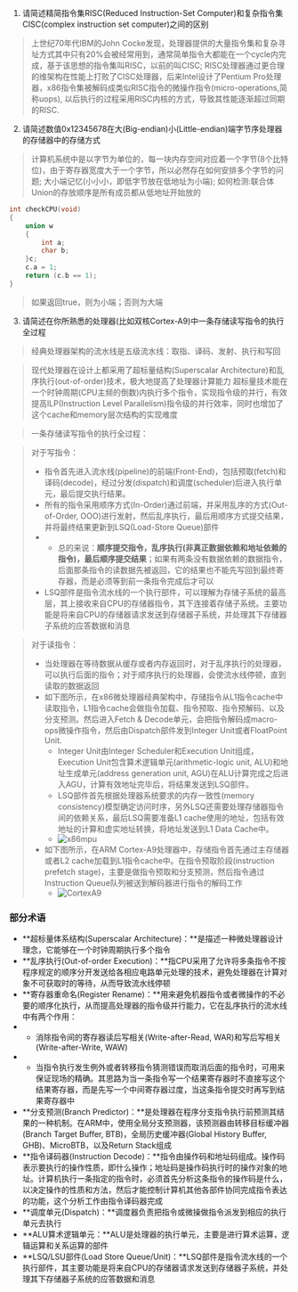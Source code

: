 1. 请简述精简指令集RISC(Reduced Instruction-Set Computer)和复杂指令集CISC(complex instruction set computer)之间的区别
> 上世纪70年代IBM的John Cocke发现，处理器提供的大量指令集和复杂寻址方式其中只有20%会被经常用到，通常简单指令大都能在一个cycle内完成，基于该思想的指令集叫RISC，以前的叫CISC;
> RISC处理器通过更合理的维架构在性能上打败了CISC处理器，后来Intel设计了Pentium Pro处理器，x86指令集被解码成类似RISC指令的微操作指令(micro-operations,简称uops),
> 以后执行的过程采用RISC内核的方式，导致其性能逐渐超过同期的RISC.

2. 请简述数值0x12345678在大(Big-endian)小(Little-endian)端字节序处理器的存储器中的存储方式
> 计算机系统中是以字节为单位的，每一块内存空间对应着一个字节(8个比特位)，由于寄存器宽度大于一个字节，所以必然存在如何安排多个字节的问题;
> 大小端记忆(小小小，即低字节放在低地址为小端); 如何检测:联合体Union的存放顺序是所有成员都从低地址开始放的
```c
int checkCPU(void)
{
    union w
    {
        int a;
        char b;
    }c;
    c.a = 1;
    return (c.b == 1);
}
```
> 如果返回true，则为小端；否则为大端

3. 请简述在你所熟悉的处理器(比如双核Cortex-A9)中一条存储读写指令的执行全过程
> 经典处理器架构的流水线是五级流水线：取指、译码、发射、执行和写回

> 现代处理器在设计上都采用了超标量结构(Superscalar Architecture)和乱序执行(out-of-order)技术，极大地提高了处理器计算能力
> 超标量技术能在一个时钟周期(CPU主频的倒数)内执行多个指令，实现指令级的并行，有效提高ILP(Instruction Level Parallelism)指令级的并行效率，同时也增加了这个cache和memory层次结构的实现难度

> 一条存储读写指令的执行全过程：

> 对于写指令：
> - 指令首先进入流水线(pipeline)的前端(Front-End)，包括预取(fetch)和译码(decode)，经过分发(dispatch)和调度(scheduler)后进入执行单元，最后提交执行结果。
> - 所有的指令采用顺序方式(In-Order)通过前端，并采用乱序的方式(Out-of-Order, OOO)进行发射，然后乱序执行，最后用顺序方式提交结果，并将最终结果更新到LSQ(Load-Store Queue)部件
> - - 总的来说：**顺序提交指令，乱序执行(非真正数据依赖和地址依赖的指令)，最后顺序提交结果**；如果有两条没有数据依赖的数据指令，后面那条指令的读数据先被返回，它的结果也不能先写回到最终寄存器，而是必须等到前一条指令完成后才可以
> - LSQ部件是指令流水线的一个执行部件，可以理解为存储子系统的最高层，其上接收来自CPU的存储器指令，其下连接着存储子系统。主要功能是将来自CPU的存储器请求发送到存储器子系统，并处理其下存储器子系统的应答数据和消息

> 对于读指令：
> - 当处理器在等待数据从缓存或者内存返回时，对于乱序执行的处理器，可以执行后面的指令；对于顺序执行的处理器，会使流水线停顿，直到读取的数据返回
> - 如下图所示，在x86微处理器经典架构中，存储指令从L1指令cache中读取指令，L1指令cache会做指令加载、指令预取、指令预解码、以及分支预测。然后进入Fetch & Decode单元，会把指令解码成macro-ops微操作指令，然后由Dispatch部件发到Integer Unit或者FloatPoint Unit.
>   - Integer Unit由Integer Scheduler和Execution Unit组成，Execution Unit包含算术逻辑单元(arithmetic-logic unit, ALU)和地址生成单元(address generation unit, AGU)在ALU计算完成之后进入AGU，计算有效地址完毕后，将结果发送到LSQ部件。
>   - LSQ部件首先根据处理器系统要求的内存一致性(memory consistency)模型确定访问时序，另外LSQ还需要处理存储器指令间的依赖关系，最后LSQ需要准备L1 cache使用的地址，包括有效地址的计算和虚实地址转换，将地址发送到L1 Data Cache中。
>   - ![x86mpu](https://github.com/RocketKernel/LinuxKernelGo/blob/master/pic/x86mpu.png)
> - 如下图所示，在ARM Cortex-A9处理器中，存储指令首先通过主存储器或者L2 cache加载到L1指令cache中。在指令预取阶段(instruction prefetch stage)，主要是做指令预取和分支预测，然后指令通过Instruction Queue队列被送到解码器进行指令的解码工作
>   - ![CortexA9](https://github.com/RocketKernel/LinuxKernelGo/blob/master/pic/Cortex_A9.png)

### 部分术语
-  **超标量体系结构(Superscalar Architecture)：**是描述一种微处理器设计理念，它能够在一个时钟周期执行多个指令
-  **乱序执行(Out-of-order Execution)：**指CPU采用了允许将多条指令不按程序规定的顺序分开发送给各相应电路单元处理的技术，避免处理器在计算对象不可获取时的等待，从而导致流水线停顿
-  **寄存器重命名(Register Rename)：**用来避免机器指令或者微操作的不必要的顺序化执行，从而提高处理器的指令级并行能力，它在乱序执行的流水线中有两个作用：
- - 消除指令间的寄存器读后写相关(Write-after-Read, WAR)和写后写相关(Write-after-Write, WAW)
- - 当指令执行发生例外或者转移指令猜测错误而取消后面的指令时，可用来保证现场的精确。其思路为当一条指令写一个结果寄存器时不直接写这个结果寄存器，而是先写一个中间寄存器过度，当这条指令提交时再写到结果寄存器中
-  **分支预测(Branch Predictor)：**是处理器在程序分支指令执行前预测其结果的一种机制。在ARM中，使用全局分支预测器，该预测器由转移目标缓冲器(Branch Target Buffer, BTB)，全局历史缓冲器(Global History Buffer, GHB)、MicroBTB，以及Return Stack组成
-  **指令译码器(Instruction Decode)：**指令由操作码和地址码组成。操作码表示要执行的操作性质，即什么操作；地址码是操作码执行时的操作对象的地址。计算机执行一条指定的指令时，必须首先分析这条指令的操作码是什么，以决定操作的性质和方法，然后才能控制计算机其他各部件协同完成指令表达的功能，这个分析工作由指令译码器完成
-  **调度单元(Dispatch)：**调度器负责把指令或微操做指令派发到相应的执行单元去执行
-  **ALU算术逻辑单元：**ALU是处理器的执行单元，主要是进行算术运算，逻辑运算和关系运算的部件
-  **LSQ/LSU部件(Load Store Queue/Unit)：**LSQ部件是指令流水线的一个执行部件，其主要功能是将来自CPU的存储器请求发送到存储器子系统，并处理其下存储器子系统的应答数据和消息
